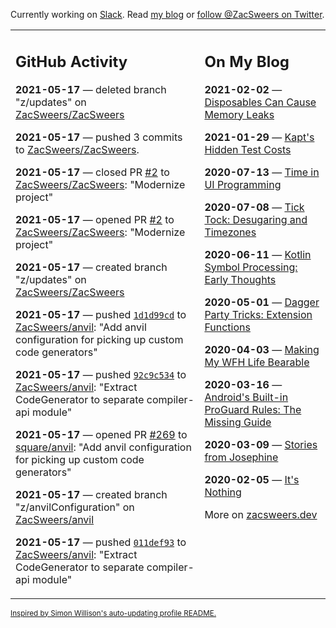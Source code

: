 Currently working on [Slack](https://slack.com/). Read [my blog](https://zacsweers.dev/) or [follow @ZacSweers on Twitter](https://twitter.com/ZacSweers).

<table><tr><td valign="top" width="60%">

## GitHub Activity
<!-- githubActivity starts -->
**2021-05-17** — deleted branch "z/updates" on [ZacSweers/ZacSweers](https://api.github.com/repos/ZacSweers/ZacSweers)

**2021-05-17** — pushed 3 commits to [ZacSweers/ZacSweers](https://api.github.com/repos/ZacSweers/ZacSweers).

**2021-05-17** — closed PR [#2](https://api.github.com/repos/ZacSweers/ZacSweers/pulls/2) to [ZacSweers/ZacSweers](https://api.github.com/repos/ZacSweers/ZacSweers): "Modernize project"

**2021-05-17** — opened PR [#2](https://api.github.com/repos/ZacSweers/ZacSweers/pulls/2) to [ZacSweers/ZacSweers](https://api.github.com/repos/ZacSweers/ZacSweers): "Modernize project"

**2021-05-17** — created branch "z/updates" on [ZacSweers/ZacSweers](https://api.github.com/repos/ZacSweers/ZacSweers)

**2021-05-17** — pushed [`1d1d99cd`](https://github.com/ZacSweers/anvil/commit/1d1d99cd2dd7f542faa3c24a617787ee640039e7) to [ZacSweers/anvil](https://api.github.com/repos/ZacSweers/anvil): "Add anvil configuration for picking up custom code generators"

**2021-05-17** — pushed [`92c9c534`](https://github.com/ZacSweers/anvil/commit/92c9c5340de6f2e0e6cd8ace20e21a5506990281) to [ZacSweers/anvil](https://api.github.com/repos/ZacSweers/anvil): "Extract CodeGenerator to separate compiler-api module"

**2021-05-17** — opened PR [#269](https://api.github.com/repos/square/anvil/pulls/269) to [square/anvil](https://api.github.com/repos/square/anvil): "Add anvil configuration for picking up custom code generators"

**2021-05-17** — created branch "z/anvilConfiguration" on [ZacSweers/anvil](https://api.github.com/repos/ZacSweers/anvil)

**2021-05-17** — pushed [`011def93`](https://github.com/ZacSweers/anvil/commit/011def939d7983033f11613cd1db8b4401d3c975) to [ZacSweers/anvil](https://api.github.com/repos/ZacSweers/anvil): "Extract CodeGenerator to separate compiler-api module"
<!-- githubActivity ends -->
</td><td valign="top" width="40%">

## On My Blog
<!-- blog starts -->
**2021-02-02** — [Disposables Can Cause Memory Leaks](https://www.zacsweers.dev/disposables-can-cause-memory-leaks/)

**2021-01-29** — [Kapt's Hidden Test Costs](https://www.zacsweers.dev/kapts-hidden-test-costs/)

**2020-07-13** — [Time in UI Programming](https://www.zacsweers.dev/time-in-ui/)

**2020-07-08** — [Tick Tock: Desugaring and Timezones](https://www.zacsweers.dev/ticktock-desugaring-timezones/)

**2020-06-11** — [Kotlin Symbol Processing: Early Thoughts](https://www.zacsweers.dev/kotlin-symbol-processor-early-thoughts/)

**2020-05-01** — [Dagger Party Tricks: Extension Functions](https://www.zacsweers.dev/dagger-party-tricks-extension-functions/)

**2020-04-03** — [Making My WFH Life Bearable](https://www.zacsweers.dev/making-wfh-life-bearable/)

**2020-03-16** — [Android's Built-in ProGuard Rules: The Missing Guide](https://www.zacsweers.dev/android-proguard-rules/)

**2020-03-09** — [Stories from Josephine](https://www.zacsweers.dev/stories-from-josephine/)

**2020-02-05** — [It's Nothing](https://www.zacsweers.dev/its-nothing/)
<!-- blog ends -->
More on [zacsweers.dev](https://zacsweers.dev/)
</td></tr></table>

<sub><a href="https://simonwillison.net/2020/Jul/10/self-updating-profile-readme/">Inspired by Simon Willison's auto-updating profile README.</a></sub>